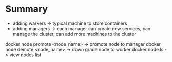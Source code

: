 # Summary

- adding warkers → typical machine to store containers
- adding managers → each manager can create new services, can manage the cluster, can add more machines to the cluster

docker node promote <node_name> -> promote node to manager
docker node demote <node_name> -> down grade node to worker
docker node ls -> view nodes list
